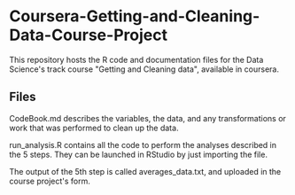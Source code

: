 # Coursera-Getting-and-Cleaning-Data-Course-Project
This repository hosts the R code and documentation files for the Data Science's track course "Getting and Cleaning data", available in coursera.

## Files

CodeBook.md describes the variables, the data, and any transformations or work that was performed to clean up the data.

run_analysis.R contains all the code to perform the analyses described in the 5 steps. They can be launched in RStudio by just importing the file.

The output of the 5th step is called averages_data.txt, and uploaded in the course project's form.
